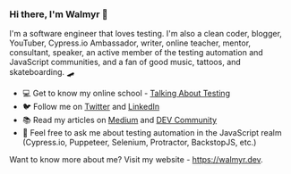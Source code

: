 ### Hi there, I'm Walmyr 👋

I'm a software engineer that loves testing. I'm also a clean coder, blogger, YouTuber, Cypress.io Ambassador, writer, online teacher, mentor, consultant, speaker, an active member of the testing automation and JavaScript communities, and a fan of good music, tattoos, and skateboarding. 🛹

- 💻 Get to know my online school - [Talking About Testing](https://udemy.com/user/walmyr)
- 🐦 Follow me on [Twitter](https://twitter.com/@walmyrlimaesilv) and [LinkedIn](https://www.linkedin.com/in/walmyr-lima-e-silva-filho-147a9110a/)
- 📚 Read my articles on [Medium](https://medium.com/@walmyrlimaesilv) and [DEV Community](https://dev.to/walmyrlimaesilv)
- 💬 Feel free to ask me about testing automation in the JavaScript realm (Cypress.io, Puppeteer, Selenium, Protractor, BackstopJS, etc.)

Want to know more about me? Visit my website - https://walmyr.dev.

